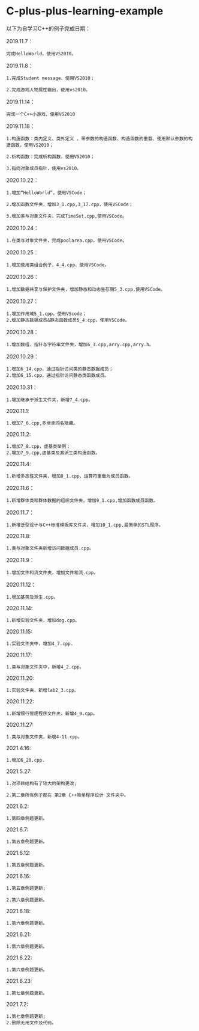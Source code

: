 # C-plus-plus-learning-example

以下为自学习C++的例子完成日期：

2019.11.7：

	完成HelloWorld，使用VS2010。
	
2019.11.8：

	1.完成Student message，使用VS2010；
	
	2.完成游戏人物属性输出，使用vs2010。
	
2019.11.14：

	完成一个C++小游戏，使用VS2010
	
2019.11.18：

	1.构造函数：类内定义、类外定义 、带参数的构造函数、构造函数的重载、使用默认参数的构造函数，使用VS2010；
	
	2.析构函数：完成析构函数，使用VS2010；
	
	3.指向对象成员指针，使用vs2010。

2020.10.22：
	
	1.增加“HelloWorld”，使用VSCode；
	
	2.增加函数文件夹，增加3_1.cpp,3_17.cpp，使用VSCode；
	
	3.增加类与对象文件夹，完成TimeSet.cpp,使用VSCode。

2020.10.24：

	1.在类与对象文件夹，完成poolarea.cpp，使用VSCode。
	
2020.10.25：

	1.增加使用类组合例子，4_4.cpp，使用VSCode。
	
2020.10.26：
	
	1.增加数据共享与保护文件夹，增加静态和动态生存期5_3.cpp,使用VSCode。

2020.10.27：

	1.增加作用域5_1.cpp，使用VScode；
	2.增加静态数据成员&静态函数成员5_4.cpp，使用VSCode。

2020.10.28：

	1.增加数组、指针与字符串文件夹，增加6_3.cpp,arry.cpp,arry.h。

2020.10.29：

	1.增加6_14.cpp，通过指针访问类的静态数据成员；
	2.增加6_15.cpp，通过指针访问静态类函数成员。
	
2020.10.31：

	1.增加继承于派生文件夹，新增7_4.cpp。

2020.11.1:

	1.增加7_6.cpp,多继承同名隐藏。

2020.11.2:

	1.增加7_8.cpp，虚基类举例；
	2.增加7_9.cpp,虚基类及其派生类构造函数。

2020.11.4:

	1.新增多态性文件夹，增加8_1.cpp，运算符重载为成员函数。

2020.11.6：

	1.新增群体类和群体数据的组织文件夹，增加9_1.cpp,增加函数成员函数。

2020.11.7：

	1.新增泛型设计与C++标准模板库文件夹，增加10_1.cpp,最简单的STL程序。

2020.11.8:

	1.类与对象文件夹新增访问数据成员.cpp。

2020.11.9：

	1.增加文件和流文件夹，增加文件和流.cpp。

2020.11.12：

	1.增加基类及派生.cpp。

2020.11.14:

	1.新增实验文件夹，增加dog.cpp。

2020.11.15:

	1.实验文件夹中，增加4_7.cpp.

2020.11.17:

	1.类与对象文件夹中，新增4_2.cpp。

2020.11.20:

	1.实验文件夹，新增lab2_3.cpp。

2020.11.22:

	1.新增银行管理程序文件夹，新增4_9.cpp。

2020.11.27:

	1.类与对象文件夹，新增4-11.cpp。
	
2021.4.16:
	
	1.增加6_20.cpp.
	
2021.5.27:

	1.对项目结构有了较大的架构更改;

	2.第二章所有例子都在 第2章 C++简单程序设计 文件夹中。

2021.6.2:

	1.第四章例题更新。

2021.6.7:
	
	1.第五章例题更新。
	
2021.6.12:
	
	1.第五章例题更新。

2021.6.16:
	
	1.第五章例题更新;
	
	2.第六章例题更新。
	
2021.6.18:
	
	1.第六章例题更新。

2021.6.21:
	
	1.第六章例题更新。
	
2021.6.22:
	
	1.第六章例题更新。
	
2021.6.23:
	
	1.第七章例题更新。
	
2021.7.2:

	1.第七章例题更新;
	2.删除无用文件及代码。
	